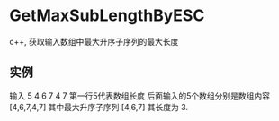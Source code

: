 # GetMaxSubLengthByESC
c++, 获取输入数组中最大升序子序列的最大长度

## 实例
输入 
5 
4 6 7 4 7
第一行5代表数组长度
后面输入的5个数组分别是数组内容[4,6,7,4,7]
其中最大升序子序列
[4,6,7]
其长度为 3.
